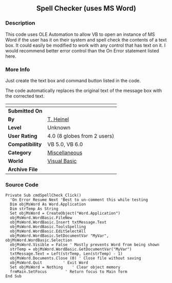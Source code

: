 ﻿<div align="center">

## Spell Checker \(uses MS Word\)


</div>

### Description

This code uses OLE Automation to allow VB to open an instance of MS Word if the user has it on their system and spell check the contents of a text box. It could easily be modified to work with any control that has text on it. I would recommend better error control than the On Error statement listed here.
 
### More Info
 
Just create the text box and command button listed in the code.

The code automatically replaces the original text of the message box with the corrected text.


<span>             |<span>
---                |---
**Submitted On**   |
**By**             |[T\. Heinel](https://github.com/Planet-Source-Code/PSCIndex/blob/master/ByAuthor/t-heinel.md)
**Level**          |Unknown
**User Rating**    |4.0 (8 globes from 2 users)
**Compatibility**  |VB 5\.0, VB 6\.0
**Category**       |[Miscellaneous](https://github.com/Planet-Source-Code/PSCIndex/blob/master/ByCategory/miscellaneous__1-1.md)
**World**          |[Visual Basic](https://github.com/Planet-Source-Code/PSCIndex/blob/master/ByWorld/visual-basic.md)
**Archive File**   |[](https://github.com/Planet-Source-Code/t-heinel-spell-checker-uses-ms-word__1-1904/archive/master.zip)





### Source Code

```
Private Sub cmdSpellCheck_Click()
  'On Error Resume Next 'Best to un-comment this while testing
  Dim objMsWord As Word.Application
  Dim strTemp As String
  Set objMsWord = CreateObject("Word.Application")
  objMsWord.WordBasic.FileNew
  objMsWord.WordBasic.Insert txtMessage.Text
  objMsWord.WordBasic.ToolsSpelling
  objMsWord.WordBasic.EditSelectAll
  objMsWord.WordBasic.SetDocumentVar "MyVar", objMsWord.WordBasic.Selection
  objMsWord.Visible = False ' Mostly prevents Word from being shown
  strTemp = objMsWord.WordBasic.GetDocumentVar("MyVar")
  txtMessage.Text = Left(strTemp, Len(strTemp) - 1)
  objMsWord.Documents.Close (0) ' Close file without saving
  objMsWord.Quit         ' Exit Word
  Set objMsWord = Nothing    ' Clear object memory
  frmMain.SetFocus        ' Return focus to Main form
End Sub
```

